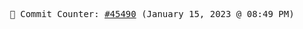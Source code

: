 <p align="center">
    <samp>
        📮 Commit Counter: <a href="https://github.com/Javascript-void0/Javascript-void0/commits/main">#45490</a> (January 15, 2023 @ 08:49 PM)
    </samp>
</p>